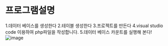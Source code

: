 # 프로그램설명
1.데이터 베이스를 생성한다
2.테이블 생성한다
3.프로젝트를 만든다
4.visual studio code 이용하여 php파일을 작성합니다.
5.데이터 베이스 카운트를 실행해 본다!
![image](https://user-images.githubusercontent.com/80745282/170223057-8338d5de-cfdd-49eb-a09b-06656e728ac4.png)
